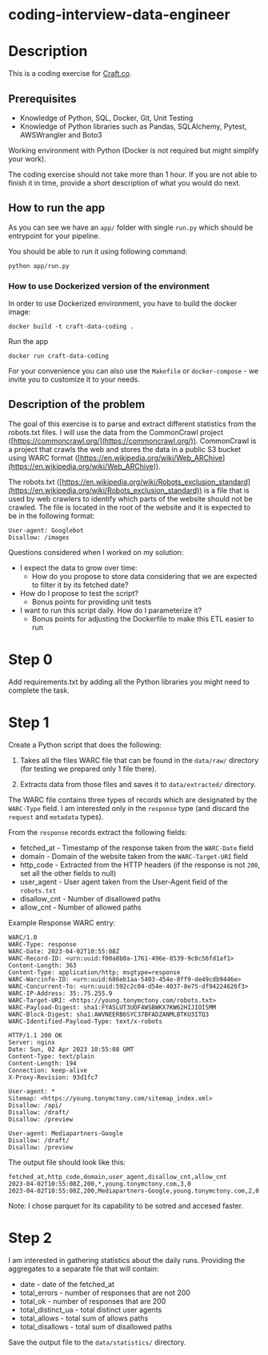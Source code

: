 # coding-interview-data-engineer

# Description

This is a coding exercise for [Craft.co](http://craft.co/).

## Prerequisites

- Knowledge of Python, SQL, Docker, Git, Unit Testing
- Knowledge of Python libraries such as Pandas, SQLAlchemy, Pytest, AWSWrangler and Boto3

Working environment with Python (Docker is not required but might simplify your work).

The coding exercise should not take more than 1 hour. If you are not able to finish it in time, provide a short description of what you would do next.

## How to run the app

As you can see we have an `app/` folder with single `run.py` which should be entrypoint for your pipeline. 

You should be able to run it using following command:

```
python app/run.py
```

### How to use Dockerized version of the environment

In order to use Dockerized environment, you have to build the docker image:

```
docker build -t craft-data-coding .
```

Run the app

```
docker run craft-data-coding
```

For your convenience you can also use the `Makefile` or `docker-compose` - we invite you to customize it to your needs.

## Description of the problem

The goal of this exercise is to parse and extract different statistics from the robots.txt files.
I will use the data from the CommonCrawl project ([https://commoncrawl.org/](https://commoncrawl.org/)).
CommonCrawl is a project that crawls the web and stores the data in a public S3 bucket using WARC format ([https://en.wikipedia.org/wiki/Web_ARChive](https://en.wikipedia.org/wiki/Web_ARChive)).

The robots.txt ([https://en.wikipedia.org/wiki/Robots_exclusion_standard](https://en.wikipedia.org/wiki/Robots_exclusion_standard)) is a file that is used by web crawlers to identify which parts of the website should not be crawled. The file is located in the root of the website and it is expected to be in the following format:

```
User-agent: Googlebot
Disallow: /images
```

Questions considered when I worked on my solution:

- I expect the data to grow over time:
    - How do you propose to store data considering that we are expected to filter it by its fetched date?
- How do I propose to test the script?
    - Bonus points for providing unit tests
- I want to run this script daily. How do I parameterize it?
    - Bonus points for adjusting the Dockerfile to make this ETL easier to run

# Step 0

Add requirements.txt by adding all the Python libraries you might need to complete the task.

# Step 1

Create a Python script that does the following:

1. Takes all the files WARC file that can be found in the `data/raw/` directory (for testing we prepared only 1 file there).

2. Extracts data from those files and saves it to `data/extracted/` directory.

The WARC file contains three types of records which are designated by the `WARC-Type` field. I am interested only in the `response` type (and discard the `request` and `metadata` types).

From the `response` records extract the following fields:

- fetched_at   - Timestamp of the response taken from the `WARC-Date` field
- domain       - Domain of the website taken from the `WARC-Target-URI` field
- http_code    - Extracted from the HTTP headers (if the response is not `200`, set all the other fields to null)
- user_agent   - User agent taken from the User-Agent field of the `robots.txt`
- disallow_cnt - Number of disallowed paths
- allow_cnt    - Number of allowed paths

Example Response WARC entry:

```
WARC/1.0
WARC-Type: response
WARC-Date: 2023-04-02T10:55:08Z
WARC-Record-ID: <urn:uuid:f00a8b0a-1761-496e-8539-9c0c56fd1af1>
Content-Length: 363
Content-Type: application/http; msgtype=response
WARC-Warcinfo-ID: <urn:uuid:686eb1aa-5403-454e-8ff9-de49cdb9446e>
WARC-Concurrent-To: <urn:uuid:592c2c04-d54e-4037-8e75-df94224626f3>
WARC-IP-Address: 35:.75.255.9
WARC-Target-URI: <https://young.tonymctony.com/robots.txt>
WARC-Payload-Digest: sha1:FYASLUT3UOF4WSBWKX7KW62HIJIOISMM
WARC-Block-Digest: sha1:AWVNEERB6SYC37BFADZANMLBTKU3ITQ3
WARC-Identified-Payload-Type: text/x-robots

HTTP/1.1 200 OK
Server: nginx
Date: Sun, 02 Apr 2023 10:55:08 GMT
Content-Type: text/plain
Content-Length: 194
Connection: keep-alive
X-Proxy-Revision: 93d1fc7

User-agent: *
Sitemap: <https://young.tonymctony.com/sitemap_index.xml>
Disallow: /api/
Disallow: /draft/
Disallow: /preview

User-agent: Mediapartners-Google
Disallow: /draft/
Disallow: /preview
```

The output file should look like this:

```
fetched_at,http_code,domain,user_agent,disallow_cnt,allow_cnt
2023-04-02T10:55:08Z,200,*,young.tonymctony.com,3,0
2023-04-02T10:55:08Z,200,Mediapartners-Google,young.tonymctony.com,2,0
```

Note: I chose parquet for its capability to be sotred and accesed faster.

# Step 2

I am interested in gathering statistics about the daily runs. Providing the aggregates to a separate file that will contain:

- date              - date of the fetched_at
- total_errors      - number of responses that are not 200
- total_ok          - number of responses that are 200
- total_distinct_ua - total distinct user agents
- total_allows      - total sum of allows paths
- total_disallows   - total sum of disallowed paths

Save the output file to the `data/statistics/` directory.
